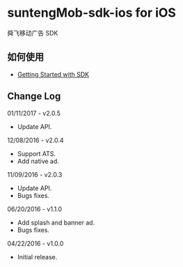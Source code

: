 # suntengMob-sdk-ios for iOS

舜飞移动广告 SDK

## 如何使用

- [Getting Started with SDK](https://github.com/shunfei/suntengMob-sdk-ios/blob/master/Docs/Getting_Started.md)

## Change Log

01/11/2017 - v2.0.5

* Update API.

12/08/2016 - v2.0.4

* Support ATS.
* Add native ad.

11/09/2016 - v2.0.3

* Update API.
* Bugs fixes.

06/20/2016 - v1.1.0

* Add splash and banner ad.
* Bugs fixes.

04/22/2016 - v1.0.0

* Initial release.
